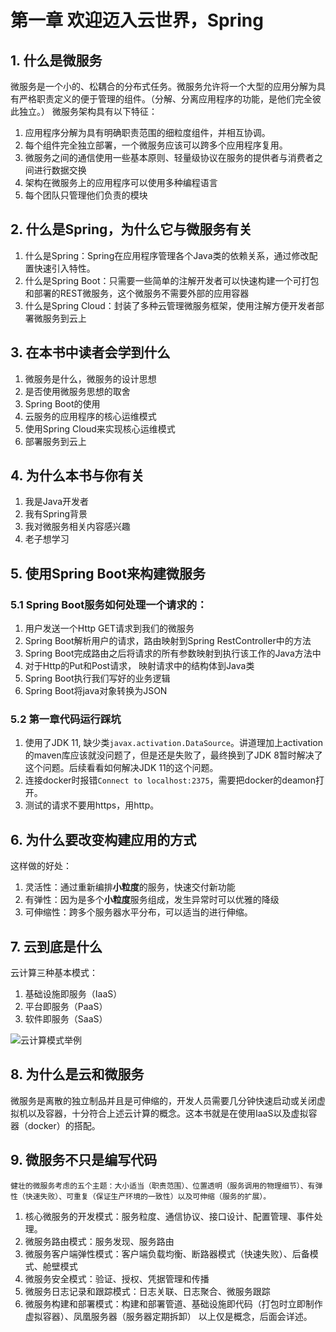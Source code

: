 # 第一章 欢迎迈入云世界，Spring

## 1. 什么是微服务
微服务是一个小的、松耦合的分布式任务。微服务允许将一个大型的应用分解为具有严格职责定义的便于管理的组件。（分解、分离应用程序的功能，是他们完全彼此独立。）
微服务架构具有以下特征：
1. 应用程序分解为具有明确职责范围的细粒度组件，并相互协调。
2. 每个组件完全独立部署，一个微服务应该可以跨多个应用程序复用。
3. 微服务之间的通信使用一些基本原则、轻量级协议在服务的提供者与消费者之间进行数据交换
4. 架构在微服务上的应用程序可以使用多种编程语言
5. 每个团队只管理他们负责的模块

## 2. 什么是Spring，为什么它与微服务有关
1. 什么是Spring：Spring在应用程序管理各个Java类的依赖关系，通过修改配置快速引入特性。
2. 什么是Spring Boot：只需要一些简单的注解开发者可以快速构建一个可打包和部署的REST微服务，这个微服务不需要外部的应用容器
3. 什么是Spring Cloud：封装了多种云管理微服务框架，使用注解方便开发者部署微服务到云上

## 3. 在本书中读者会学到什么
1. 微服务是什么，微服务的设计思想
2. 是否使用微服务思想的取舍
3. Spring Boot的使用
4. 云服务的应用程序的核心运维模式
5. 使用Spring Cloud来实现核心运维模式
6. 部署服务到云上

## 4. 为什么本书与你有关
1. 我是Java开发者
2. 我有Spring背景
3. 我对微服务相关内容感兴趣
4. 老子想学习

## 5. 使用Spring Boot来构建微服务
### 5.1 Spring Boot服务如何处理一个请求的：
1. 用户发送一个Http GET请求到我们的微服务
2. Spring Boot解析用户的请求，路由映射到Spring RestController中的方法
3. Spring Boot完成路由之后将请求的所有参数映射到执行该工作的Java方法中
4. 对于Http的Put和Post请求， 映射请求中的结构体到Java类
5. Spring Boot执行我们写好的业务逻辑
6. Spring Boot将java对象转换为JSON

### 5.2 第一章代码运行踩坑
1. 使用了JDK 11, 缺少类`javax.activation.DataSource`。讲道理加上activation的maven库应该就没问题了，但是还是失败了，最终换到了JDK 8暂时解决了这个问题。后续看看如何解决JDK 11的这个问题。
2. 连接docker时报错`Connect to localhost:2375`，需要把docker的deamon打开。
3. 测试的请求不要用https，用http。

## 6. 为什么要改变构建应用的方式
这样做的好处：
1. 灵活性：通过重新编排**小粒度**的服务，快速交付新功能
2. 有弹性：因为是多个**小粒度**服务组成，发生异常时可以优雅的降级
3. 可伸缩性：跨多个服务器水平分布，可以适当的进行伸缩。

## 7. 云到底是什么
云计算三种基本模式：
1. 基础设施即服务（IaaS）
2. 平台即服务（PaaS）
3. 软件即服务（SaaS）

![云计算模式举例](https://img-blog.csdn.net/20161013173520781)

## 8. 为什么是云和微服务
微服务是离散的独立制品并且是可伸缩的，开发人员需要几分钟快速启动或关闭虚拟机以及容器，十分符合上述云计算的概念。这本书就是在使用IaaS以及虚拟容器（docker）的搭配。

## 9. 微服务不只是编写代码
    健壮的微服务考虑的五个主题：大小适当（职责范围）、位置透明（服务调用的物理细节）、有弹性（快速失败）、可重复（保证生产环境的一致性）以及可伸缩（服务的扩展）。
1. 核心微服务的开发模式：服务粒度、通信协议、接口设计、配置管理、事件处理。
2. 微服务路由模式：服务发现、服务路由
3. 微服务客户端弹性模式：客户端负载均衡、断路器模式（快速失败）、后备模式、舱壁模式 
4. 微服务安全模式：验证、授权、凭据管理和传播
5. 微服务日志记录和跟踪模式：日志关联、日志聚合、微服务跟踪
6. 微服务构建和部署模式：构建和部署管道、基础设施即代码（打包时立即制作虚拟容器）、凤凰服务器（服务器定期拆卸）
以上仅是概念，后面会详述。